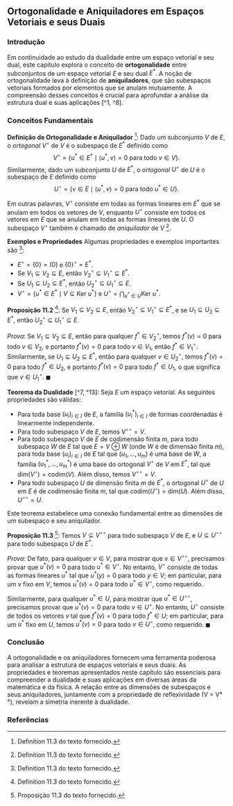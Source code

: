 ## Ortogonalidade e Aniquiladores em Espaços Vetoriais e seus Duais

### Introdução
Em continuidade ao estudo da dualidade entre um espaço vetorial e seu dual, este capítulo explora o conceito de **ortogonalidade** entre subconjuntos de um espaço vetorial $E$ e seu dual $E^*$. A noção de ortogonalidade leva à definição de **aniquiladores**, que são subespaços vetoriais formados por elementos que se anulam mutuamente. A compreensão desses conceitos é crucial para aprofundar a análise da estrutura dual e suas aplicações [^1, ^8].

### Conceitos Fundamentais

**Definição de Ortogonalidade e Aniquilador** [^7]:
Dado um subconjunto $V$ de $E$, o *ortogonal* $V^\circ$ de $V$ é o subespaço de $E^*$ definido como
$$V^\circ = \{u^* \in E^* \mid \langle u^*, v \rangle = 0 \text{ para todo } v \in V \}.$$
Similarmente, dado um subconjunto $U$ de $E^*$, o *ortogonal* $U^\circ$ de $U$ é o subespaço de $E$ definido como
$$U^\circ = \{v \in E \mid \langle u^*, v \rangle = 0 \text{ para todo } u^* \in U \}.$$

Em outras palavras, $V^\circ$ consiste em todas as formas lineares em $E^*$ que se anulam em todos os vetores de $V$, enquanto $U^\circ$ consiste em todos os vetores em $E$ que se anulam em todas as formas lineares de $U$. O subespaço $V^\circ$ também é chamado de *aniquilador* de $V$ [^7].

**Exemplos e Propriedades**
Algumas propriedades e exemplos importantes são [^7]:
*   $E^\circ = \{0\} = (0)$ e $\{0\}^\circ = E^*$.
*   Se $V_1 \subseteq V_2 \subseteq E$, então $V_2^\circ \subseteq V_1^\circ \subseteq E^*$.
*   Se $U_1 \subseteq U_2 \subseteq E^*$, então $U_2^\circ \subseteq U_1^\circ \subseteq E$.
*   $V^\circ = \{u^* \in E^* \mid V \subseteq \text{Ker } u^*\}$ e $U^\circ = \bigcap_{u^* \in U} \text{Ker } u^*$.

**Proposição 11.2** [^7]:
Se $V_1 \subseteq V_2 \subseteq E$, então $V_2^\circ \subseteq V_1^\circ \subseteq E^*$, e se $U_1 \subseteq U_2 \subseteq E^*$, então $U_2^\circ \subseteq U_1^\circ \subseteq E$.

*Prova*: Se $V_1 \subseteq V_2 \subseteq E$, então para qualquer $f^* \in V_2^\circ$, temos $f^*(v) = 0$ para todo $v \in V_2$, e portanto $f^*(v) = 0$ para todo $v \in V_1$, então $f^* \in V_1^\circ$. Similarmente, se $U_1 \subseteq U_2 \subseteq E^*$, então para qualquer $v \in U_2^\circ$, temos $f^*(v) = 0$ para todo $f^* \in U_2$, e portanto $f^*(v) = 0$ para todo $f^* \in U_1$, o que significa que $v \in U_1^\circ$. $\blacksquare$

**Teorema da Dualidade** [^7, ^13]:
Seja $E$ um espaço vetorial. As seguintes propriedades são válidas:
* Para toda base $(u_i)_{i \in I}$ de $E$, a família $(u_i^*)_{i \in I}$ de formas coordenadas é linearmente independente.
* Para todo subespaço $V$ de $E$, temos $V^{\circ\circ} = V$.
* Para todo subespaço $V$ de $E$ de codimensão finita $m$, para todo subespaço $W$ de $E$ tal que $E = V \oplus W$ (onde $W$ é de dimensão finita $m$), para toda base $(u_i)_{i \in I}$ de $E$ tal que $(u_1, ..., u_m)$ é uma base de $W$, a família $(u_1^*, ..., u_m^*)$ é uma base do ortogonal $V^\circ$ de $V$ em $E^*$, tal que $\text{dim}(V^\circ) = \text{codim}(V)$. Além disso, temos $V^{\circ\circ} = V$.
* Para todo subespaço $U$ de dimensão finita $m$ de $E^*$, o ortogonal $U^\circ$ de $U$ em $E$ é de codimensão finita $m$, tal que $\text{codim}(U^\circ) = \text{dim}(U)$. Além disso, $U^{\circ\circ} = U$.

Este teorema estabelece uma conexão fundamental entre as dimensões de um subespaço e seu aniquilador.

**Proposição 11.3** [^13]: Temos $V \subseteq V^{\circ\circ}$ para todo subespaço $V$ de $E$, e $U \subseteq U^{\circ\circ}$ para todo subespaço $U$ de $E^*$.

*Prova*: De fato, para qualquer $v \in V$, para mostrar que $v \in V^{\circ\circ}$, precisamos provar que $u^*(v) = 0$ para todo $u^* \in V^\circ$. No entanto, $V^\circ$ consiste de todas as formas lineares $u^*$ tal que $u^*(y) = 0$ para todo $y \in V$; em particular, para um $v$ fixo em $V$, temos $u^*(v) = 0$ para todo $u^* \in V^\circ$, como requerido.

Similarmente, para qualquer $u^* \in U$, para mostrar que $u^* \in U^{\circ\circ}$, precisamos provar que $u^*(v) = 0$ para todo $v \in U^\circ$. No entanto, $U^\circ$ consiste de todos os vetores $v$ tal que $f^*(v) = 0$ para todo $f^* \in U$; em particular, para um $u^*$ fixo em $U$, temos $u^*(v) = 0$ para todo $v \in U^\circ$, como requerido. $\blacksquare$

### Conclusão
A ortogonalidade e os aniquiladores fornecem uma ferramenta poderosa para analisar a estrutura de espaços vetoriais e seus duais. As propriedades e teoremas apresentados neste capítulo são essenciais para compreender a dualidade e suas aplicações em diversas áreas da matemática e da física. A relação entre as dimensões de subespaços e seus aniquiladores, juntamente com a propriedade de reflexividade (V = V°°), revelam a simetria inerente à dualidade.

### Referências
[^1]: Capítulo 11 do texto fornecido.
[^7]: Definition 11.3 do texto fornecido.
[^8]: Seção 11.2 do texto fornecido.
[^13]: Proposição 11.3 do texto fornecido.
<!-- END -->